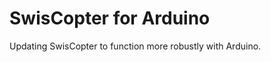 SwisCopter for Arduino
======================

Updating SwisCopter to function more robustly with Arduino.

